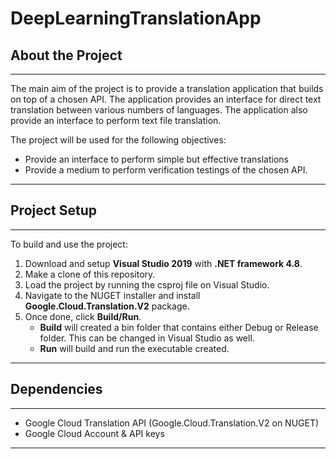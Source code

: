 # DeepLearningTranslationApp

## About the Project

---

The main aim of the project is to provide a translation application that builds on top of a chosen API. The application provides an interface for direct text translation between various numbers of languages. The application also provide an interface to perform text file translation.

The project will be used for the following objectives:
- Provide an interface to perform simple but effective translations
- Provide a medium to perform verification testings of the chosen API.

---

## Project Setup

---

To build and use the project:

1. Download and setup **Visual Studio 2019** with **.NET framework 4.8**.
2. Make a clone of this repository.
3. Load the project by running the csproj file on Visual Studio.
4. Navigate to the NUGET installer and install **Google.Cloud.Translation.V2** package.
5. Once done, click **Build/Run**. 
    - **Build** will created a bin folder that contains either Debug or Release folder. This can be changed in Visual Studio as well.
    - **Run** will build and run the executable created.

---

## Dependencies

---

- Google Cloud Translation API (Google.Cloud.Translation.V2 on NUGET)
- Google Cloud Account & API keys

---
